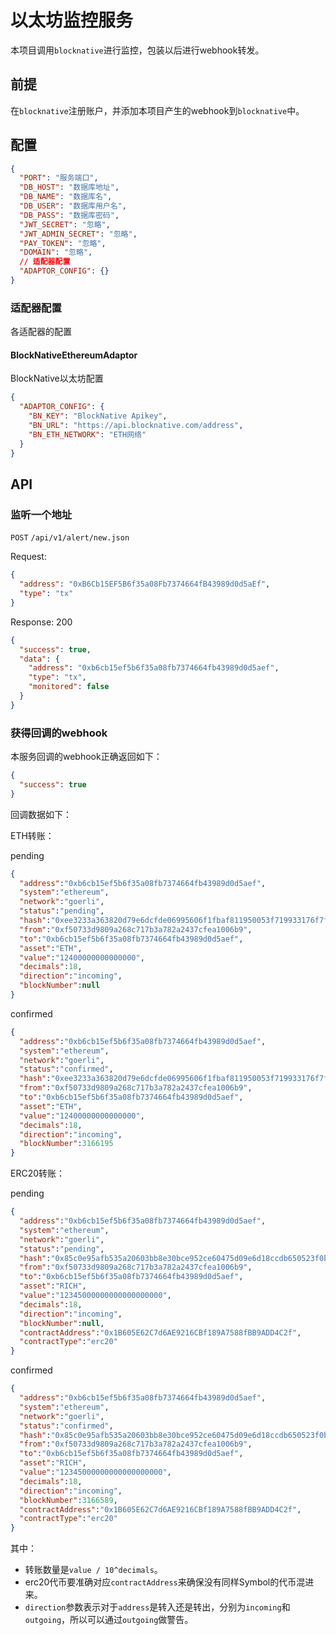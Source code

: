 # 以太坊监控服务

本项目调用`blocknative`进行监控，包装以后进行webhook转发。

## 前提

在`blocknative`注册账户，并添加本项目产生的webhook到`blocknative`中。

## 配置

```json
{
  "PORT": "服务端口",
  "DB_HOST": "数据库地址",
  "DB_NAME": "数据库名",
  "DB_USER": "数据库用户名",
  "DB_PASS": "数据库密码",
  "JWT_SECRET": "忽略",
  "JWT_ADMIN_SECRET": "忽略",
  "PAY_TOKEN": "忽略",
  "DOMAIN": "忽略",
  // 适配器配置
  "ADAPTOR_CONFIG": {}
}
```

### 适配器配置
各适配器的配置

#### BlockNativeEthereumAdaptor
BlockNative以太坊配置

```json
{
  "ADAPTOR_CONFIG": {
    "BN_KEY": "BlockNative Apikey",
    "BN_URL": "https://api.blocknative.com/address",
    "BN_ETH_NETWORK": "ETH网络"
  }
}
```

## API

### 监听一个地址

`POST` `/api/v1/alert/new.json`

Request:
```json
{
  "address": "0xB6Cb15EF5B6f35a08Fb7374664fB43989d0d5aEf",
  "type": "tx"
}
```

Response: 200
```json
{
  "success": true,
  "data": {
    "address": "0xb6cb15ef5b6f35a08fb7374664fb43989d0d5aef",
    "type": "tx",
    "monitored": false
  }
}
```

### 获得回调的webhook

本服务回调的webhook正确返回如下：

```json
{
  "success": true
}
```

回调数据如下：

ETH转账：

pending
```json
{
  "address":"0xb6cb15ef5b6f35a08fb7374664fb43989d0d5aef",
  "system":"ethereum",
  "network":"goerli",
  "status":"pending",
  "hash":"0xee3233a363820d79e6dcfde06995606f1fbaf811950053f719933176f7fd1e6d",
  "from":"0xf50733d9809a268c717b3a782a2437cfea1006b9",
  "to":"0xb6cb15ef5b6f35a08fb7374664fb43989d0d5aef",
  "asset":"ETH",
  "value":"12400000000000000",
  "decimals":18,
  "direction":"incoming",
  "blockNumber":null
}
```

confirmed
```json
{
  "address":"0xb6cb15ef5b6f35a08fb7374664fb43989d0d5aef",
  "system":"ethereum",
  "network":"goerli",
  "status":"confirmed",
  "hash":"0xee3233a363820d79e6dcfde06995606f1fbaf811950053f719933176f7fd1e6d",
  "from":"0xf50733d9809a268c717b3a782a2437cfea1006b9",
  "to":"0xb6cb15ef5b6f35a08fb7374664fb43989d0d5aef",
  "asset":"ETH",
  "value":"12400000000000000",
  "decimals":18,
  "direction":"incoming",
  "blockNumber":3166195
}
```

ERC20转账：

pending
```json
{
  "address":"0xb6cb15ef5b6f35a08fb7374664fb43989d0d5aef",
  "system":"ethereum",
  "network":"goerli",
  "status":"pending",
  "hash":"0x85c0e95afb535a20603bb8e30bce952ce60475d09e6d18ccdb650523f0b8e60c",
  "from":"0xf50733d9809a268c717b3a782a2437cfea1006b9",
  "to":"0xb6cb15ef5b6f35a08fb7374664fb43989d0d5aef",
  "asset":"RICH",
  "value":"12345000000000000000000",
  "decimals":18,
  "direction":"incoming",
  "blockNumber":null,
  "contractAddress":"0x1B605E62C7d6AE9216CBf189A7588fBB9ADD4C2f",
  "contractType":"erc20"
}
```

confirmed
```json
{
  "address":"0xb6cb15ef5b6f35a08fb7374664fb43989d0d5aef",
  "system":"ethereum",
  "network":"goerli",
  "status":"confirmed",
  "hash":"0x85c0e95afb535a20603bb8e30bce952ce60475d09e6d18ccdb650523f0b8e60c",
  "from":"0xf50733d9809a268c717b3a782a2437cfea1006b9",
  "to":"0xb6cb15ef5b6f35a08fb7374664fb43989d0d5aef",
  "asset":"RICH",
  "value":"12345000000000000000000",
  "decimals":18,
  "direction":"incoming",
  "blockNumber":3166589,
  "contractAddress":"0x1B605E62C7d6AE9216CBf189A7588fBB9ADD4C2f",
  "contractType":"erc20"
}
```

其中：

* 转账数量是`value / 10^decimals`。
* erc20代币要准确对应`contractAddress`来确保没有同样Symbol的代币混进来。
* `direction`参数表示对于`address`是转入还是转出，分别为`incoming`和`outgoing`，所以可以通过`outgoing`做警告。
